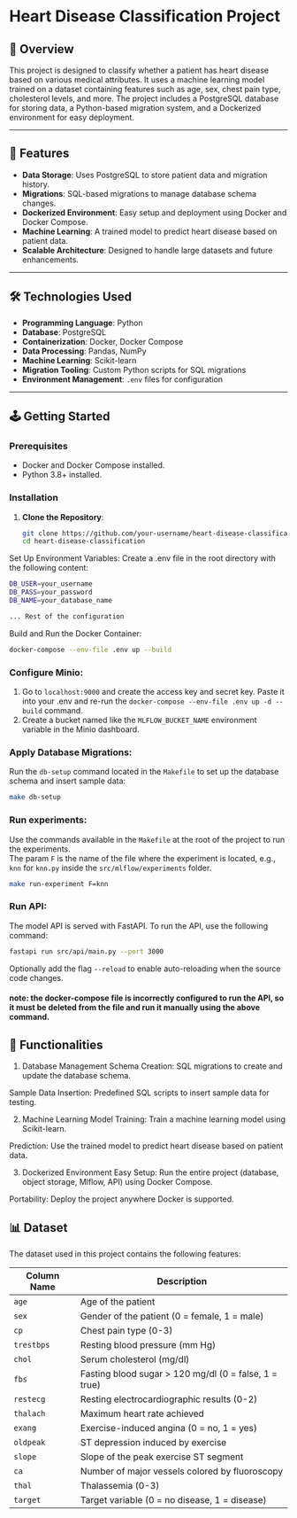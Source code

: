 # Heart Disease Classification Project

## 📖 Overview

This project is designed to classify whether a patient has heart disease based on various medical attributes. It uses a machine learning model trained on a dataset containing features such as age, sex, chest pain type, cholesterol levels, and more. The project includes a PostgreSQL database for storing data, a Python-based migration system, and a Dockerized environment for easy deployment.

---

## 🚀 Features

- **Data Storage**: Uses PostgreSQL to store patient data and migration history.
- **Migrations**: SQL-based migrations to manage database schema changes.
- **Dockerized Environment**: Easy setup and deployment using Docker and Docker Compose.
- **Machine Learning**: A trained model to predict heart disease based on patient data.
- **Scalable Architecture**: Designed to handle large datasets and future enhancements.

---

## 🛠️ Technologies Used

- **Programming Language**: Python
- **Database**: PostgreSQL
- **Containerization**: Docker, Docker Compose
- **Data Processing**: Pandas, NumPy
- **Machine Learning**: Scikit-learn
- **Migration Tooling**: Custom Python scripts for SQL migrations
- **Environment Management**: `.env` files for configuration

---

## 🕹️ Getting Started

### Prerequisites

- Docker and Docker Compose installed.
- Python 3.8+ installed.

### Installation

1. **Clone the Repository**:
   ```bash
   git clone https://github.com/your-username/heart-disease-classification.git
   cd heart-disease-classification

Set Up Environment Variables:
Create a .env file in the root directory with the following content:

   ```bash
   DB_USER=your_username
   DB_PASS=your_password
   DB_NAME=your_database_name
   
   ... Rest of the configuration
   ```

Build and Run the Docker Container:

```bash
docker-compose --env-file .env up --build
```

### Configure Minio:
1. Go to `localhost:9000` and create the access key and secret key. 
Paste it into your .env and re-run the `docker-compose --env-file .env up -d --build` command.
2. Create a bucket named like the `MLFLOW_BUCKET_NAME` environment variable in the Minio dashboard.

### Apply Database Migrations:
Run the `db-setup` command located in the `Makefile` to set up the database schema and insert sample data:

```bash
make db-setup
```

### Run experiments:
Use the commands available in the `Makefile` at the root of the project to run the experiments.  
The param `F` is the name of the file where the experiment is located, e.g., `knn` for `knn.py` inside
the `src/mlflow/experiments` folder.

```bash
make run-experiment F=knn
```

### Run API:
The model API is served with FastAPI. To run the API, use the following command:

```bash
fastapi run src/api/main.py --port 3000
```

Optionally add the flag `--reload` to enable auto-reloading when the source code changes.
#### note: the docker-compose file is incorrectly configured to run the API, so it must be deleted from the file and run it manually using the above command.

## 🧩 Functionalities
1. Database Management
Schema Creation: SQL migrations to create and update the database schema.

Sample Data Insertion: Predefined SQL scripts to insert sample data for testing.

2. Machine Learning
Model Training: Train a machine learning model using Scikit-learn.

Prediction: Use the trained model to predict heart disease based on patient data.

3. Dockerized Environment
Easy Setup: Run the entire project (database, object storage, Mlflow, API) using Docker Compose.

Portability: Deploy the project anywhere Docker is supported.

## 📊 Dataset
The dataset used in this project contains the following features:

| Column Name | Description                                |
|-------------|--------------------------------------------|
| `age`       | Age of the patient                         |
| `sex`       | Gender of the patient (0 = female, 1 = male) |
| `cp`        | Chest pain type (0-3)                      |
| `trestbps`  | Resting blood pressure (mm Hg)             |
| `chol`      | Serum cholesterol (mg/dl)                  |
| `fbs`       | Fasting blood sugar > 120 mg/dl (0 = false, 1 = true) |
| `restecg`   | Resting electrocardiographic results (0-2) |
| `thalach`   | Maximum heart rate achieved                |
| `exang`     | Exercise-induced angina (0 = no, 1 = yes)  |
| `oldpeak`   | ST depression induced by exercise          |
| `slope`     | Slope of the peak exercise ST segment      |
| `ca`        | Number of major vessels colored by fluoroscopy |
| `thal`      | Thalassemia (0-3)                          |
| `target`    | Target variable (0 = no disease, 1 = disease) |